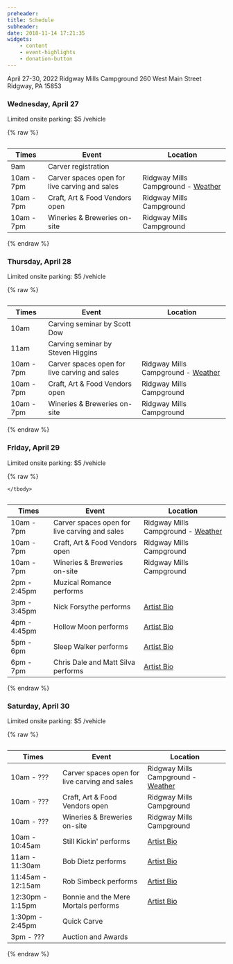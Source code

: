 ```yaml
---
preheader: 
title: Schedule
subheader: 
date: 2018-11-14 17:21:35
widgets:
    - content
    - event-highlights
    - donation-button
---
```


April 27-30, 2022
Ridgway Mills Campground
260 West Main Street
Ridgway, PA 15853

### Wednesday, April 27

Limited onsite parking: $5 /vehicle

{% raw %}
<table class="uk-table uk-table-divider">
    <caption></caption>
    <thead>
        <tr>
            <th>Times</th>
            <th>Event</th>
            <th>Location</th>
        </tr>
    </thead>
    <tbody>
        <tr>
            <td>9am</td>
            <td>Carver registration</td>
            <td></td>
        </tr>
        <tr>
            <td>10am - 7pm</td>
            <td>Carver spaces open for live carving and sales</td>
            <td>Ridgway Mills Campground - <a href="https://www.accuweather.com/en/us/ridgway/15853/daily-weather-forecast/335336">Weather</a></td>
        </tr>
        <tr>
            <td>10am - 7pm</td>
            <td>Craft, Art & Food Vendors open</td>
            <td>Ridgway Mills Campground</td>
        </tr>
        <tr>
            <td>10am - 7pm</td>
            <td>Wineries & Breweries on-site</td>
            <td>Ridgway Mills Campground</td>
        </tr>
    </tbody>
</table>
{% endraw %}


### Thursday, April 28

Limited onsite parking: $5 /vehicle

{% raw %}
<table class="uk-table uk-table-divider">
    <caption></caption>
    <thead>
        <tr>
            <th>Times</th>
            <th>Event</th>
            <th>Location</th>
        </tr>
    </thead>
    <tbody>
        <tr>
            <td>10am</td>
            <td>Carving seminar by Scott Dow</td>
            <td></td>
        </tr>
        <tr>
            <td>11am</td>
            <td>Carving seminar by Steven Higgins</td>
            <td></td>
        </tr>
        <tr>
            <td>10am - 7pm</td>
            <td>Carver spaces open for live carving and sales</td>
            <td>Ridgway Mills Campground - <a href="https://www.accuweather.com/en/us/ridgway/15853/daily-weather-forecast/335336">Weather</a></td>
        </tr>
        <tr>
            <td>10am - 7pm</td>
            <td>Craft, Art & Food Vendors open</td>
            <td>Ridgway Mills Campground</td>
        </tr>
        <tr>
            <td>10am - 7pm</td>
            <td>Wineries & Breweries on-site</td>
            <td>Ridgway Mills Campground</td>
        </tr>
    </tbody>
</table>
{% endraw %}

### Friday, April 29

Limited onsite parking: $5 /vehicle

{% raw %}
<table class="uk-table uk-table-divider">
    <caption></caption>
    <thead>
        <tr>
            <th>Times</th>
            <th>Event</th>
            <th>Location</th>
        </tr>
    </thead>
    <tbody>
        <tr>
            <td>10am - 7pm</td>
            <td>Carver spaces open for live carving and sales</td>
            <td>Ridgway Mills Campground - <a href="https://www.accuweather.com/en/us/ridgway/15853/daily-weather-forecast/335336">Weather</a></td>
        </tr>
        <tr>
            <td>10am - 7pm</td>
            <td>Craft, Art & Food Vendors open</td>
            <td>Ridgway Mills Campground</td>
        </tr>
        <tr>
            <td>10am - 7pm</td>
            <td>Wineries & Breweries on-site</td>
            <td>Ridgway Mills Campground</td>
        </tr>
        <tr>
            <td>2pm - 2:45pm</td>
            <td>Muzical Romance performs</td>
            <td></td>
        </tr>
        <tr>
            <td>3pm - 3:45pm</td>
            <td>Nick Forsythe performs</td>
            <td><a href="/2022/entertainment#nick-forsythe">Artist Bio</a></td>
        </tr>
        <tr>
            <td>4pm - 4:45pm</td>
            <td>Hollow Moon performs</td>
            <td><a href="/2022/entertainment#hollow-moon">Artist Bio</a></td>
        </tr>
        <tr>
            <td>5pm - 6pm</td>
            <td>Sleep Walker performs</td>
            <td><a href="/2022/entertainment#sleep-walker">Artist Bio</a></td>
        </tr>
        <tr>
            <td>6pm - 7pm</td>
            <td>Chris Dale and Matt Silva performs</td>
            <td><a href="/2022/entertainment#chris-dale-and-matt-silva">Artist Bio</a></td>
        </tr>
        
    </tbody>
</table>
{% endraw %}

### Saturday, April 30

Limited onsite parking: $5 /vehicle

{% raw %}
<table class="uk-table uk-table-divider">
    <caption></caption>
    <thead>
        <tr>
            <th>Times</th>
            <th>Event</th>
            <th>Location</th>
        </tr>
    </thead>
    <tbody>
        <tr>
            <td>10am - ???</td>
            <td>Carver spaces open for live carving and sales</td>
            <td>Ridgway Mills Campground - <a href="https://www.accuweather.com/en/us/ridgway/15853/daily-weather-forecast/335336">Weather</a></td>
        </tr>
        <tr>
            <td>10am - ???</td>
            <td>Craft, Art & Food Vendors open</td>
            <td>Ridgway Mills Campground</td>
        </tr>
        <tr>
            <td>10am - ???</td>
            <td>Wineries & Breweries on-site</td>
            <td>Ridgway Mills Campground</td>
        </tr>
        <tr>
            <td>10am - 10:45am</td>
            <td>Still Kickin' performs</td>
            <td><a href="/2022/entertainment#still-kickin'">Artist Bio</a></td>
        </tr>
        <tr>
            <td>11am - 11:30am</td>
            <td>Bob Dietz performs</td>
            <td><a href="/2022/entertainment#bob-dietz">Artist Bio</a></td>
        </tr>
        <tr>
            <td>11:45am - 12:15am</td>
            <td>Rob Simbeck performs</td>
            <td><a href="/2022/entertainment#rob-simbeck">Artist Bio</a></td>
        </tr>
        <tr>
            <td>12:30pm - 1:15pm</td>
            <td>Bonnie and the Mere Mortals performs</td>
            <td><a href="/2022/entertainment#bonnie-and-the-mere-mortals">Artist Bio</a></td>
        </tr>
        <tr>
            <td>1:30pm - 2:45pm</td>
            <td>Quick Carve</td>
            <td></td>
        </tr>
        <tr>
            <td>3pm - ???</td>
            <td>Auction and Awards</td>
            <td></td>
        </tr>
    </tbody>
</table>
{% endraw %}
